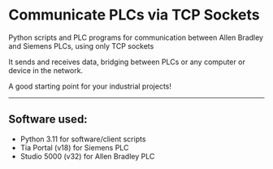 # Communicate PLCs via TCP Sockets

Python scripts and PLC programs for communication between Allen Bradley and Siemens PLCs, using only TCP sockets

It sends and receives data, bridging between PLCs or any computer or device in the network.

A good starting point for your industrial projects!

- - -

## Software used:
- Python 3.11 for software/client scripts
- Tia Portal (v18) for Siemens PLC
- Studio 5000 (v32) for Allen Bradley PLC